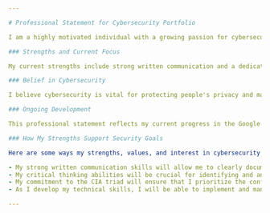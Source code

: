 ```yaml
---

# Professional Statement for Cybersecurity Portfolio

I am a highly motivated individual with a growing passion for cybersecurity. My commitment lies in developing the skills needed to protect organizations and ensure the confidentiality, integrity, and availability (CIA triad) of their data.

### Strengths and Current Focus

My current strengths include strong written communication and a dedication to critical thinking. I am actively enhancing my technical skills through the Google Cybersecurity Certification course. 

### Belief in Cybersecurity

I believe cybersecurity is vital for protecting people's privacy and maintaining trust in the digital world. As I progress through this program, I am eager to explore the various aspects of cybersecurity and find ways to contribute to a more secure digital landscape.

### Ongoing Development

This professional statement reflects my current progress in the Google Cybersecurity Certification course. I will continue to update it as I acquire new knowledge and skills.

### How My Strengths Support Security Goals

Here are some ways my strengths, values, and interest in cybersecurity can help support the security goals of various organizations:

- My strong written communication skills will allow me to clearly document security procedures and findings.
- My critical thinking abilities will be crucial for identifying and analyzing security threats.
- My commitment to the CIA triad will ensure that I prioritize the confidentiality, integrity, and availability of an organization's data.
- As I develop my technical skills, I will be able to implement and manage security controls to mitigate risks.

---
```


